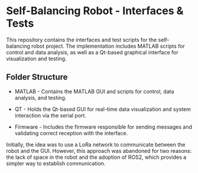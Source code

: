 # Self-Balancing Robot - Interfaces & Tests

This repository contains the interfaces and test scripts for the self-balancing robot project. The implementation includes MATLAB scripts for control and data analysis, as well as a Qt-based graphical interface for visualization and testing.

## Folder Structure

- MATLAB - Contains the MATLAB GUI and scripts for control, data analysis, and testing.

- QT - Holds the Qt-based GUI for real-time data visualization and system interaction via the serial port.

- Firmware - Includes the firmware responsible for sending messages and validating correct reception with the interface.

Initially, the idea was to use a LoRa network to communicate between the robot and the GUI. However, this approach was abandoned for two reasons: the lack of space in the robot and the adoption of ROS2, which provides a simpler way to establish communication.
